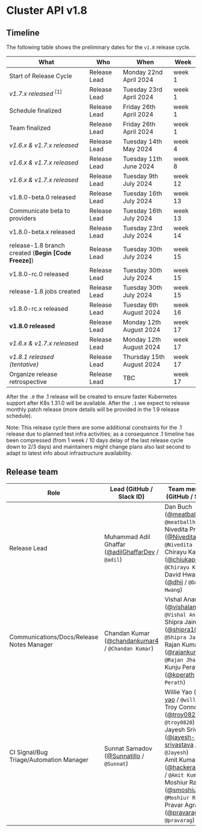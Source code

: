 # Cluster API v1.8

## Timeline

The following table shows the preliminary dates for the `v1.8` release cycle.

| **What**                                             | **Who**      | **When**                  | **Week** |
|------------------------------------------------------|--------------|---------------------------|----------|
| Start of Release Cycle                               | Release Lead | Monday 22nd April 2024    | week 1   |
| *v1.7.x released* <sup>[1]</sup>                     | Release Lead | Tuesday 23rd April 2024   | week 1   |
| Schedule finalized                                   | Release Lead | Friday 26th April 2024    | week 1   |
| Team finalized                                       | Release Lead | Friday 26th April 2024    | week 1   |
| *v1.6.x & v1.7.x released*                           | Release Lead | Tuesday 14th May 2024     | week 4   |
| *v1.6.x & v1.7.x released*                           | Release Lead | Tuesday 11th June 2024    | week 8   |
| *v1.6.x & v1.7.x released*                           | Release Lead | Tuesday 9th July 2024     | week 12  |
| v1.8.0-beta.0 released                               | Release Lead | Tuesday 16th July 2024    | week 13  |
| Communicate beta to providers                        | Release Lead | Tuesday 16th July 2024    | week 13  |
| v1.8.0-beta.x released                               | Release Lead | Tuesday 23rd July 2024    | week 14  |
| release-1.8 branch created (**Begin [Code Freeze]**) | Release Lead | Tuesday 30th July 2024    | week 15  |
| v1.8.0-rc.0 released                                 | Release Lead | Tuesday 30th July 2024    | week 15  |
| release-1.8 jobs created                             | Release Lead | Tuesday 30th July 2024    | week 15  |
| v1.8.0-rc.x released                                 | Release Lead | Tuesday 6th August 2024   | week 16  |
| **v1.8.0 released**                                  | Release Lead | Monday 12th August 2024   | week 17  |
| *v1.6.x & v1.7.x released*                           | Release Lead | Monday 12th August 2024   | week 17  |
| *v1.8.1 released (tentative)*                        | Release Lead | Thursday 15th August 2024 | week 17  |
| Organize release retrospective                       | Release Lead | TBC                       | week 17  |

After the `.0` the .1 release will be created to ensure faster Kubernetes support after K8s 1.31.0 will be available.
After the `.1` we expect to release monthly patch release (more details will be provided in the 1.9 release schedule).

Note: This release cycle there are some additional constraints for the .1 release due to planned test infra activities;
as a consequence .1 timeline has been compressed (from 1 week / 10 days delay of the last release cycle down to 2/3 days)
and maintainers might change plans also last second to adapt to latest info about infrastructure availability.

## Release team

| **Role**                                  | **Lead** (**GitHub / Slack ID**)                                                      | **Team member(s) (GitHub / Slack ID)** |
|-------------------------------------------|-------------------------------------------------------------------------------------------|----------------------------------------|
| Release Lead                              | Muhammad Adil Ghaffar ([@adilGhaffarDev](https://github.com/adilGhaffarDev/) / `@adil`) | Dan Buch ([@meatballhat](https://github.com/meatballhat) / `@meatballhat`) <br> Nivedita Prasad ([@Nivedita-coder](https://github.com/Nivedita-coder) / `@Nivedita Prasad`) <br> Chirayu Kapoor ([@chiukapoor](https://github.com/chiukapoor) / `@Chirayu Kapoor`) <br> David Hwang ([@dhij](https://github.com/dhij) / `@David Hwang`)|
| Communications/Docs/Release Notes Manager | Chandan Kumar ([@chandankumar4](https://github.com/chandankumar4) / `@Chandan Kumar`) | Vishal Anarase ([@vishalanarase](https://github.com/vishalanarase) / `@Vishal Anarase`)  <br> Shipra Jain ([@shipra101](https://github.com/shipra101) / `@Shipra Jain`)<br> Rajan Kumar Jha ([@rajankumary2k](https://github.com/rajankumary2k) / `@Rajan Jha`)<br> Kunju Perath ([@kperath](https://github.com/kperath) / `@Kunju Perath`)  |
| CI Signal/Bug Triage/Automation Manager   | Sunnat Samadov ([@Sunnatillo](https://github.com/Sunnatillo) / `@Sunnat`) | Willie Yao ([@willie-yao](https://github.com/willie-yao) / `@willie`) <br> Troy Connor ([@troy0820](https://github.com/troy0820) / `@troy0820`)  <br> Jayesh Srivastava ([@jayesh-srivastava](https://github.com/jayesh-srivastava) / `@Jayesh`)  <br> Amit Kumar ([@hackeramitkumar](https://github.com/hackeramitkumar) / `@Amit Kumar`)  <br> Moshiur Rahman ([@smoshiur1237](https://github.com/smoshiur1237) / `@Moshiur Rahman`)  <br> Pravar Agrawal ([@pravarag](https://github.com/pravarag) / `@pravarag`)|
